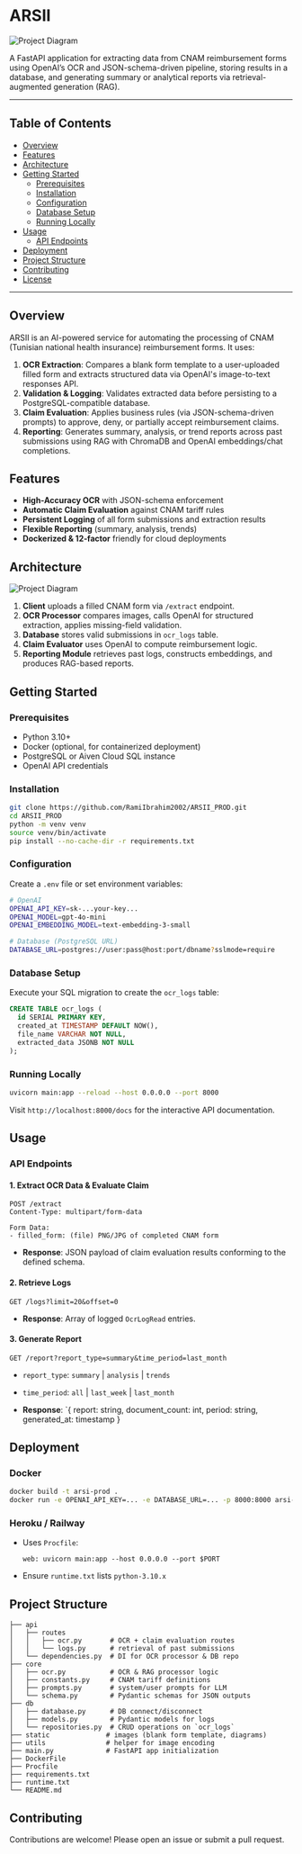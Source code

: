 # ARSII

![Project Diagram](static/diag.png)

A FastAPI application for extracting data from CNAM reimbursement forms using OpenAI’s OCR and JSON-schema-driven pipeline, storing results in a database, and generating summary or analytical reports via retrieval-augmented generation (RAG).

---

## Table of Contents

- [Overview](#overview)
- [Features](#features)
- [Architecture](#architecture)
- [Getting Started](#getting-started)
  - [Prerequisites](#prerequisites)
  - [Installation](#installation)
  - [Configuration](#configuration)
  - [Database Setup](#database-setup)
  - [Running Locally](#running-locally)
- [Usage](#usage)
  - [API Endpoints](#api-endpoints)
- [Deployment](#deployment)
- [Project Structure](#project-structure)
- [Contributing](#contributing)
- [License](#license)

---

## Overview

ARSII is an AI-powered service for automating the processing of CNAM (Tunisian national health insurance) reimbursement forms. It uses:

1. **OCR Extraction**: Compares a blank form template to a user-uploaded filled form and extracts structured data via OpenAI's image-to-text responses API.
2. **Validation & Logging**: Validates extracted data before persisting to a PostgreSQL-compatible database.
3. **Claim Evaluation**: Applies business rules (via JSON-schema-driven prompts) to approve, deny, or partially accept reimbursement claims.
4. **Reporting**: Generates summary, analysis, or trend reports across past submissions using RAG with ChromaDB and OpenAI embeddings/chat completions.


## Features

- **High-Accuracy OCR** with JSON-schema enforcement
- **Automatic Claim Evaluation** against CNAM tariff rules
- **Persistent Logging** of all form submissions and extraction results
- **Flexible Reporting** (summary, analysis, trends)
- **Dockerized & 12‑factor** friendly for cloud deployments


## Architecture

![Project Diagram](static/diag.png)

1. **Client** uploads a filled CNAM form via `/extract` endpoint.
2. **OCR Processor** compares images, calls OpenAI for structured extraction, applies missing-field validation.
3. **Database** stores valid submissions in `ocr_logs` table.
4. **Claim Evaluator** uses OpenAI to compute reimbursement logic.
5. **Reporting Module** retrieves past logs, constructs embeddings, and produces RAG-based reports.


## Getting Started

### Prerequisites

- Python 3.10+
- Docker (optional, for containerized deployment)
- PostgreSQL or Aiven Cloud SQL instance
- OpenAI API credentials


### Installation

```bash
git clone https://github.com/RamiIbrahim2002/ARSII_PROD.git
cd ARSII_PROD
python -m venv venv
source venv/bin/activate
pip install --no-cache-dir -r requirements.txt
```


### Configuration

Create a `.env` file or set environment variables:

```bash
# OpenAI
OPENAI_API_KEY=sk-...your-key...
OPENAI_MODEL=gpt-4o-mini
OPENAI_EMBEDDING_MODEL=text-embedding-3-small

# Database (PostgreSQL URL)
DATABASE_URL=postgres://user:pass@host:port/dbname?sslmode=require
```


### Database Setup

Execute your SQL migration to create the `ocr_logs` table:

```sql
CREATE TABLE ocr_logs (
  id SERIAL PRIMARY KEY,
  created_at TIMESTAMP DEFAULT NOW(),
  file_name VARCHAR NOT NULL,
  extracted_data JSONB NOT NULL
);
```


### Running Locally

```bash
uvicorn main:app --reload --host 0.0.0.0 --port 8000
```

Visit `http://localhost:8000/docs` for the interactive API documentation.


## Usage

### API Endpoints

#### 1. Extract OCR Data & Evaluate Claim

```
POST /extract
Content-Type: multipart/form-data

Form Data:
- filled_form: (file) PNG/JPG of completed CNAM form
```

- **Response**: JSON payload of claim evaluation results conforming to the defined schema.


#### 2. Retrieve Logs

```
GET /logs?limit=20&offset=0
```

- **Response**: Array of logged `OcrLogRead` entries.


#### 3. Generate Report

```
GET /report?report_type=summary&time_period=last_month
```

- `report_type`: `summary` | `analysis` | `trends`
- `time_period`: `all` | `last_week` | `last_month`

- **Response**: `{ report: string, document_count: int, period: string, generated_at: timestamp }


## Deployment

### Docker

```bash
docker build -t arsi-prod .
docker run -e OPENAI_API_KEY=... -e DATABASE_URL=... -p 8000:8000 arsi-prod
```

### Heroku / Railway

- Uses `Procfile`:
  ```
  web: uvicorn main:app --host 0.0.0.0 --port $PORT
  ```
- Ensure `runtime.txt` lists `python-3.10.x`


## Project Structure

```
├── api
│   ├── routes
│   │   ├── ocr.py       # OCR + claim evaluation routes
│   │   └── logs.py      # retrieval of past submissions
│   └── dependencies.py  # DI for OCR processor & DB repo
├── core
│   ├── ocr.py           # OCR & RAG processor logic
│   ├── constants.py     # CNAM tariff definitions
│   ├── prompts.py       # system/user prompts for LLM
│   └── schema.py        # Pydantic schemas for JSON outputs
├── db
│   ├── database.py      # DB connect/disconnect
│   ├── models.py        # Pydantic models for logs
│   └── repositories.py  # CRUD operations on `ocr_logs`
├── static              # images (blank form template, diagrams)
├── utils               # helper for image encoding
├── main.py             # FastAPI app initialization
├── DockerFile
├── Procfile
├── requirements.txt
├── runtime.txt
└── README.md
```


## Contributing

Contributions are welcome! Please open an issue or submit a pull request.

